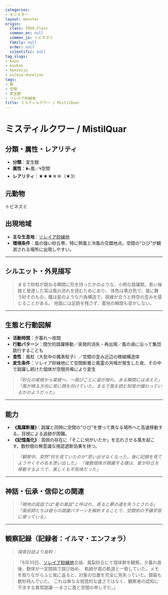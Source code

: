 ```yaml
---
categories:
- モンスター
layout: monster
origin:
  class: TODO_Class
  common_en: null
  common_ja: トビネズミ
  family: null
  order: null
  scientific: null
tag_slugs:
- kaze
- kuukan
- henseiju
- soleia-duneline
tags:
- 風
- 空間
- 変生獣
- ソレイア砂縁地
title: ミスティルクワー / MistilQuar
---
```


# ミスティルクワー / MistilQuar

## 分類・属性・レアリティ

* **分類**：変生獣
* **属性**：🌬風／🌀空間
* **レアリティ**：★★★☆☆（★3）

## 元動物

トビネズミ

## 出現地域

* **主な生息地**：[ソレイア砂縁地](../place/soleia_duneline.md)
* **環境条件**：風の強い砂丘帯、特に熱風と冷風の交錯地点。空間の“ひび”が観測される場所に出現しやすい。

---

## シルエット・外見描写

> まるで砂粒が跳ねる瞬間に形を持ったかのような、小柄な跳躍獣。長い後肢と発達した耳は風の流れを読むためにあり、
> 体色は黄白色で、風に舞う砂そのもの。瞳は星のような六角構造で、視線が合うと時空の歪みを感じることがある。
> 地面には足跡を残さず、着地の瞬間も音がしない。

---

## 生態と行動図解

* **活動時間**：夕暮れ〜夜間
* **行動パターン**：間欠的跳躍移動／突発的消失・再出現／風の渦に沿って集団跳行することも
* **食性**：風粒（大気中の魔素粒子）／空間の歪み近辺の微細構造体
* **変生条件**：ソレイア砂縁地にて空間断層と風霊の共鳴が発生した夜、その中で跳躍し続けた個体が空間共鳴により変生

> *「砂丘の尾根から尾根へ、一跳びごとに姿が揺れ、ある瞬間には消えた」*
> *「風が鳴る方向に常に顔を向けていた。まるで風を読む知覚が備わっているかのようだった」*

---

## 能力

* **《風躍断層》**：跳躍と同時に空間の“ひび”を使って異なる場所へと高速移動する。目視による追跡が困難。
* **《記憶風化》**：周囲の存在に「そこに何がいたか」を忘れさせる風を起こす。数秒間の無意識な視認遮断効果を持つ。

> *「観察中、突然“何を見ていたのか”思い出せなくなった。後に記録を見てようやくその名を思い出した」*
> *「複数個体が跳躍する様は、星が砂丘を移動するようで、美しくも不気味だった」*

---

## 神話・伝承・信仰との関連

> *「現地の民話では“星の風鼠”と呼ばれ、見ると夢の道を失うとされる」*
> *「風術師たちは彼らの跳躍パターンを解析することで、空間術の予備学習に使っている」*

---

## 観察記録（記録者：イルマ・エンフォラ）

> *探索日誌より抜粋：*

> 「6月30日、[ソレイア砂縁地](../place/soleia_duneline.md)北端、風裂砂丘にて個体群を観察。夕暮れ直後、数体が一定間隔で跳び始め、
> 軌跡が風の軌道と一致していた。メモを取りながらふと我に返ると、対象の位置を完全に見失っていた。録画も数秒飛んでいた。
> これは単なる視覚的な速さではなく、観察者の認知に干渉する異常跳躍──まさに風と空間の申し子だ。」
